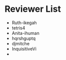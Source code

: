 # Reviewer List
<!--Please add your GitHub username below while applying to be a reviewer-->
- Ruth-ikegah
- tetris4
- Anita-ihuman
- hqrshguptq
- djmitche
- InquisitiveVi
- 
